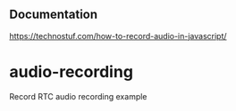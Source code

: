 ## Documentation 
https://technostuf.com/how-to-record-audio-in-javascript/

# audio-recording
Record RTC audio recording example
